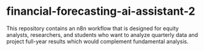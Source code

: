 # financial-forecasting-ai-assistant-2
This repository contains an n8n workflow that is designed for equity analysts, researchers, and students who want to analyze quarterly data and project full-year results which would complement fundamental analysis.

